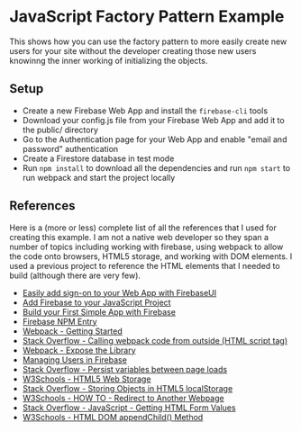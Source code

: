 # JavaScript Factory Pattern Example

This shows how you can use the factory pattern to more easily create new users for your site without the developer creating those new users knowinng the inner working of initializing the objects.

## Setup

* Create a new Firebase Web App and install the `firebase-cli` tools
* Download your config.js file from your Firebase Web App and add it to the public/ directory
* Go to the Authentication page for your Web App and enable "email and password" authentication
* Create a Firestore database in test mode
* Run `npm install` to download all the dependencies and run `npm start` to run webpack and start the project locally

## References

Here is a (more or less) complete list of all the references that I used for creating this example. I am not a native web developer so they span a number of topics including working with firebase, using webpack to allow the code onto browsers, HTML5 storage, and working with DOM elements. I used a previous project to reference the HTML elements that I needed to build (although there are very few).

* [Easily add sign-on to your Web App with FirebaseUI](https://firebase.google.com/docs/auth/web/firebaseui)
* [Add Firebase to your JavaScript Project](https://firebase.google.com/docs/web/setup)
* [Build your First Simple App with Firebase](https://neoteric.eu/blog/building-your-first-simple-app-with-firebase/)
* [Firebase NPM Entry](https://www.npmjs.com/package/firebase)
* [Webpack - Getting Started](https://webpack.js.org/guides/getting-started/)
* [Stack Overflow - Calling webpack code from outside (HTML script tag)](https://stackoverflow.com/questions/34357489/calling-webpacked-code-from-outside-html-script-tag)
* [Webpack - Expose the Library](https://webpack.js.org/guides/author-libraries/#expose-the-library)
* [Managing Users in Firebase](https://firebase.google.com/docs/auth/web/manage-users)
* [Stack Overflow - Persist variables between page loads](https://stackoverflow.com/questions/29986657/persist-variables-between-page-loads/30070207)
* [W3Schools - HTML5 Web Storage](https://www.w3schools.com/html/html5_webstorage.asp)
* [Stack Overflow - Storing Objects in HTML5 localStorage](https://stackoverflow.com/questions/2010892/storing-objects-in-html5-localstorage)
* [W3Schools - HOW TO - Redirect to Another Webpage](https://www.w3schools.com/howto/howto_js_redirect_webpage.asp)
* [Stack Overflow - JavaScript - Getting HTML Form Values](https://stackoverflow.com/questions/3547035/javascript-getting-html-form-values)
* [W3Schools - HTML DOM appendChild() Method](https://www.w3schools.com/jsref/met_node_appendchild.asp)
